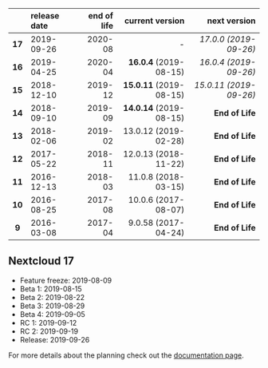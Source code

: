 |        | release date      | end of life      | current version          | next version
|:------:|:------------------|-----------------:|-------------------------:|---------------------------:
| **17** | 2019-09-26        | 2020-08          | *-*                      | *17.0.0 (2019-09-26)*
| **16** | 2019-04-25        | 2020-04          | **16.0.4** (2019-08-15)  | *16.0.4 (2019-09-26)*
| **15** | 2018-12-10        | 2019-12          | **15.0.11** (2019-08-15) | *15.0.11 (2019-09-26)*
| **14** | 2018-09-10        | 2019-09          | **14.0.14** (2019-08-15) | **End of Life**
| **13** | 2018-02-06        | 2019-02          | 13.0.12 (2019-02-28)     | **End of Life**
| **12** | 2017-05-22        | 2018-11          | 12.0.13 (2018-11-22)     | **End of Life**
| **11** | 2016-12-13        | 2018-03          | 11.0.8 (2018-03-15)      | **End of Life**
| **10** | 2016-08-25        | 2017-08          | 10.0.6 (2017-08-07)      | **End of Life**
|  **9** | 2016-03-08        | 2017-04          | 9.0.58 (2017-04-24)      | **End of Life**
 
## Nextcloud 17

* Feature freeze: 2019-08-09
* Beta 1: 2019-08-15
* Beta 2: 2019-08-22
* Beta 3: 2019-08-29
* Beta 4: 2019-09-05
* RC 1: 2019-09-12
* RC 2: 2019-09-19
* Release: 2019-09-26


For more details about the planning check out the [documentation page](https://docs.nextcloud.com/server/stable/admin_manual/release_schedule.html).